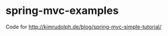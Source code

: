 spring-mvc-examples
===================

Code for http://kimrudolph.de/blog/spring-mvc-simple-tutorial/
